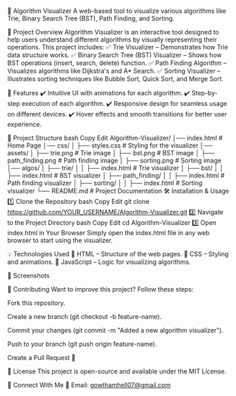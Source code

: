 📌 Algorithm Visualizer
A web-based tool to visualize various algorithms like Trie, Binary Search Tree (BST), Path Finding, and Sorting.

🚀 Project Overview
Algorithm Visualizer is an interactive tool designed to help users understand different algorithms by visually representing their operations. This project includes:
✅ Trie Visualizer – Demonstrates how Trie data structure works.
✅ Binary Search Tree (BST) Visualizer – Shows how BST operations (insert, search, delete) function.
✅ Path Finding Algorithm – Visualizes algorithms like Dijkstra's and A* Search.
✅ Sorting Visualizer – Illustrates sorting techniques like Bubble Sort, Quick Sort, and Merge Sort.

🌟 Features
✔️ Intuitive UI with animations for each algorithm.
✔️ Step-by-step execution of each algorithm.
✔️ Responsive design for seamless usage on different devices.
✔️ Hover effects and smooth transitions for better user experience.

📂 Project Structure
bash
Copy
Edit
Algorithm-Visualizer/
│── index.html             # Home Page
│── css/
│   ├── styles.css         # Styling for the visualizer
│── assets/
│   ├── trie.png           # Trie image
│   ├── bst.png            # BST image
│   ├── path_finding.png   # Path finding image
│   ├── sorting.png        # Sorting image
│── algos/
│   ├── trie/
│   │   ├── index.html     # Trie visualizer
│   ├── bst/
│   │   ├── index.html     # BST visualizer
│   ├── path_finding/
│   │   ├── index.html     # Path finding visualizer
│   ├── sorting/
│   │   ├── index.html     # Sorting visualizer
└── README.md              # Project Documentation
🛠 Installation & Usage
1️⃣ Clone the Repository
bash
Copy
Edit
git clone https://github.com/YOUR_USERNAME/Algorithm-Visualizer.git
2️⃣ Navigate to the Project Directory
bash
Copy
Edit
cd Algorithm-Visualizer
3️⃣ Open index.html in Your Browser
Simply open the index.html file in any web browser to start using the visualizer.

💡 Technologies Used
🔹 HTML – Structure of the web pages.
🔹 CSS – Styling and animations.
🔹 JavaScript – Logic for visualizing algorithms.

📸 Screenshots

📢 Contributing
Want to improve this project? Follow these steps:

Fork this repository.

Create a new branch (git checkout -b feature-name).

Commit your changes (git commit -m "Added a new algorithm visualizer").

Push to your branch (git push origin feature-name).

Create a Pull Request 🚀

📜 License
This project is open-source and available under the MIT License.

🤝 Connect With Me
📧 Email: gowthamhell07@gmail.com
